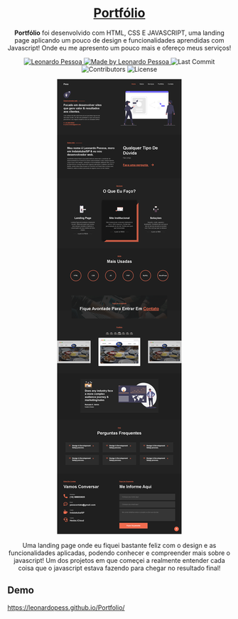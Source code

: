 <h1 align="center">
  <a href="https://leonardopess.github.io/Portfolio/" target="_blank">
    Portfólio
  </a>
</h1>

<p align="center"><b>Portfólio</b> foi desenvolvido com HTML, CSS E JAVASCRIPT, uma landing page aplicando um pouco de design e funcionalidades aprendidas com Javascript! Onde eu me apresento um pouco mais e ofereço meus serviços!</p>

<p align="center">
   <a href="https://www.linkedin.com/in/leonardo-pessoa-5733121b5/">
      <img alt="Leonardo Pessoa" src="https://img.shields.io/badge/-Leonardo Pessoa-4e5acf?style=flat&logo=Linkedin&logoColor=white" />
   </a>
  
  <a href="https://github.com/LeonardoPess">
    <img alt="Made by Leonardo Pessoa" src="https://img.shields.io/badge/made%20by-Leonardo%20Pessoa-5965e0">
  </a>

  <img alt="Last Commit" src="https://img.shields.io/github/last-commit/LeonardoPess/wildbeast?color=rgb(89,101,224)%22">

  <img alt="Contributors" src="https://img.shields.io/github/contributors/LeonardoPess/wildbeast?color=rgb(89,101,224)">

  <img alt="License" src="https://img.shields.io/badge/license-MIT-%2304D361?color=rgb(89,101,224)">
</p>

<p align="center">
  <img src="screenshot.png">
</p>

<p align="center">Uma landing page onde eu fiquei bastante feliz com o design e as funcionalidades aplicadas, podendo conhecer e compreender mais sobre o javascript! Um dos projetos em que começei a realmente entender cada coisa que o javascript estava fazendo para chegar no resultado final!</p>

## Demo
https://leonardopess.github.io/Portfolio/
